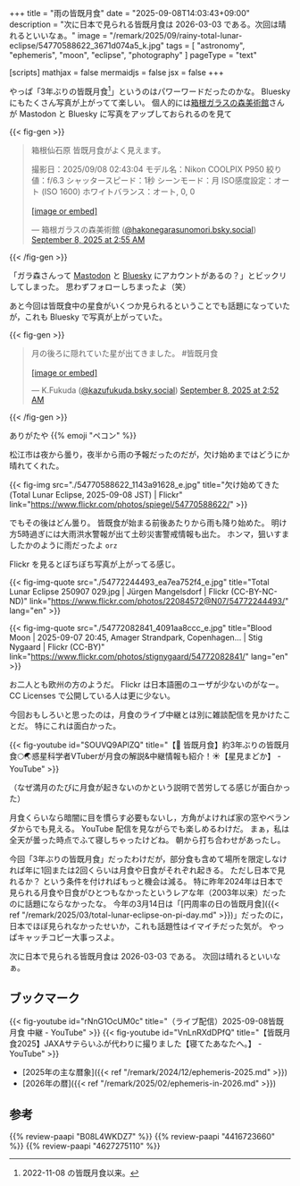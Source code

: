 +++
title = "雨の皆既月食"
date =  "2025-09-08T14:03:43+09:00"
description = "次に日本で見られる皆既月食は 2026-03-03 である。次回は晴れるといいなぁ。"
image = "/remark/2025/09/rainy-total-lunar-eclipse/54770588622_3671d074a5_k.jpg"
tags = [ "astronomy", "ephemeris", "moon", "eclipse", "photography" ]
pageType = "text"

[scripts]
  mathjax = false
  mermaidjs = false
  jsx = false
+++

やっぱ「3年ぶりの皆既月食[^le1]」というのはパワーワードだったのかな。
Bluesky にもたくさん写真が上がってて楽しい。
個人的には[箱根ガラスの森美術館]さんが Mastodon と Bluesky に写真をアップしておられるのを見て

[^le1]: 2022-11-08 の皆既月食以来。

{{< fig-gen >}}
<blockquote class="bluesky-embed" data-bluesky-uri="at://did:plc:qsvlbegjujfqi72cdg4jgzj6/app.bsky.feed.post/3lybb4qsyws24" data-bluesky-cid="bafyreidocvcias7wdsw77vlnls3lsatziblfb2ehapcpn6tcszw25hidky" data-bluesky-embed-color-mode="system"><p lang="ja">箱根仙石原
皆既月食がよく見えます。

撮影日：2025/09/08 02:43:04
モデル名：Nikon COOLPIX P950
絞り値：f/6.3
シャッタースピード：1秒
シーンモード：月
ISO感度設定：オート (ISO 1600)
ホワイトバランス：オート, 0, 0<br><br><a href="https://bsky.app/profile/did:plc:qsvlbegjujfqi72cdg4jgzj6/post/3lybb4qsyws24?ref_src=embed">[image or embed]</a></p>&mdash; 箱根ガラスの森美術館 (<a href="https://bsky.app/profile/did:plc:qsvlbegjujfqi72cdg4jgzj6?ref_src=embed">@hakonegarasunomori.bsky.social</a>) <a href="https://bsky.app/profile/did:plc:qsvlbegjujfqi72cdg4jgzj6/post/3lybb4qsyws24?ref_src=embed">September 8, 2025 at 2:55 AM</a></blockquote><script async src="https://embed.bsky.app/static/embed.js" charset="utf-8"></script>
{{< /fig-gen >}}

「ガラ森さんって [Mastodon](https://mstdn.jp/@hakone_garasunomori "箱根ガラスの森美術館 (@hakone_garasunomori@mstdn.jp) - mstdn.jp") と [Bluesky](https://bsky.app/profile/hakonegarasunomori.bsky.social "箱根ガラスの森美術館 (@hakonegarasunomori.bsky.social) — Bluesky") にアカウントがあるの？」とビックリしてしまった。
思わずフォローしちまったよ（笑）

あと今回は皆既食中の星食がいくつか見られるということでも話題になっていたが，これも Bluesky で写真が上がっていた。

{{< fig-gen >}}
<blockquote class="bluesky-embed" data-bluesky-uri="at://did:plc:t5z4mqg7q3u7caiqkjakermp/app.bsky.feed.post/3lybaymkij22w" data-bluesky-cid="bafyreigiiz6c5xiix77gljsqwr5xpdu4qu3i4d4enh5ey3umftjdq4rfxa" data-bluesky-embed-color-mode="system"><p lang="ja">月の後ろに隠れていた星が出てきました。
#皆既月食<br><br><a href="https://bsky.app/profile/did:plc:t5z4mqg7q3u7caiqkjakermp/post/3lybaymkij22w?ref_src=embed">[image or embed]</a></p>&mdash; K.Fukuda (<a href="https://bsky.app/profile/did:plc:t5z4mqg7q3u7caiqkjakermp?ref_src=embed">@kazufukuda.bsky.social</a>) <a href="https://bsky.app/profile/did:plc:t5z4mqg7q3u7caiqkjakermp/post/3lybaymkij22w?ref_src=embed">September 8, 2025 at 2:52 AM</a></blockquote><script async src="https://embed.bsky.app/static/embed.js" charset="utf-8"></script>
{{< /fig-gen >}}

ありがたや {{% emoji "ペコン" %}}

松江市は夜から曇り，夜半から雨の予報だったのだが，欠け始めまではどうにか晴れてくれた。

{{< fig-img src="./54770588622_1143a91628_e.jpg" title="欠け始めてきた (Total Lunar Eclipse, 2025-09-08 JST) | Flickr" link="https://www.flickr.com/photos/spiegel/54770588622/" >}}

でもその後はどん曇り。
皆既食が始まる前後あたりから雨も降り始めた。
明け方5時過ぎには大雨洪水警報が出て土砂災害警戒情報も出た。
ホンマ，狙いすましたかのように雨だったよ `orz`

Flickr を見るとぼちぼち写真が上がってる感じ。

{{< fig-img-quote src="./54772244493_ea7ea752f4_e.jpg" title="Total Lunar Eclipse 250907 029.jpg | Jürgen Mangelsdorf | Flickr (CC-BY-NC-ND)" link="https://www.flickr.com/photos/22084572@N07/54772244493/" lang="en" >}}

{{< fig-img-quote src="./54772082841_4091aa8ccc_e.jpg" title="Blood Moon | 2025-09-07 20:45, Amager Strandpark, Copenhagen… | Stig Nygaard | Flickr (CC-BY)" link="https://www.flickr.com/photos/stignygaard/54772082841/" lang="en" >}}

お二人とも欧州の方のようだ。
Flickr は日本語圏のユーザが少ないのがなー。
CC Licenses で公開している人は更に少ない。

今回おもしろいと思ったのは，月食のライブ中継とは別に雑談配信を見かけたことだ。
特にこれは面白かった。

{{< fig-youtube id="SOUVQ9APlZQ" title="【🌟 皆既月食】約3年ぶりの皆既月食🌕🌏惑星科学者VTuberが月食の解説&中継情報も紹介！☀【星見まどか】 - YouTube" >}}

（なぜ満月のたびに月食が起きないのかという説明で苦労してる感じが面白かった）

月食くらいなら暗闇に目を慣らす必要もないし，方角がよければ家の窓やベランダからでも見える。
YouTube 配信を見ながらでも楽しめるわけだ。
まぁ，私は全天が曇った時点でふて寝しちゃったけどね。
朝から打ち合わせがあったし。

今回「3年ぶりの皆既月食」だったわけだが，部分食も含めて場所を限定しなければ年に1回または2回くらいは月食や日食がそれぞれ起きる。
ただし日本で見れるか？ という条件を付ければもっと機会は減る。
特に昨年2024年は日本で見られる月食や日食がひとつもなかったというレアな年（2003年以来）だったのに話題にならなかったな。
今年の3月14日は「[円周率の日の皆既月食]({{< ref "/remark/2025/03/total-lunar-eclipse-on-pi-day.md" >}})」だったのに，日本でほぼ見られなかったせいか，これも話題性はイマイチだった気が。
やっぱキャッチコピー大事っスよ。

次に日本で見られる皆既月食は 2026-03-03 である。
次回は晴れるといいなぁ。

## ブックマーク

{{< fig-youtube id="rNnG1OcUM0c" title="（ライブ配信）2025-09-08皆既月食 中継 - YouTube" >}}
{{< fig-youtube id="VnLnRXdDPfQ" title="【皆既月食2025】JAXAサテらいふが代わりに撮りました【寝てたあなたへ。】 - YouTube" >}}

- [2025年の主な暦象]({{< ref "/remark/2024/12/ephemeris-2025.md" >}})
- [2026年の暦]({{< ref "/remark/2025/02/ephemeris-in-2026.md" >}})

[箱根ガラスの森美術館]: https://www.hakone-garasunomori.jp/ "箱根ガラスの森美術館 | ヴェネチアン・グラス専門の美術館"

## 参考

{{% review-paapi "B08L4WKDZ7" %}} <!-- PowerShot ZOOM -->
{{% review-paapi "4416723660" %}} <!-- 天文年鑑 2025年版 -->
{{% review-paapi "4627275110" %}} <!-- 天体物理学 -->
